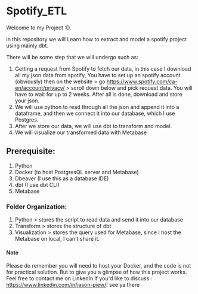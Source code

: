 # Spotify_ETL
Welcome to my Project :D.

in this repository we will Learn how to extract and model a spotify project using mainly dbt.

There will be some step that we will undergo such as:
1. Getting a request from Spotify to fetch our data, in this case I download all my json data from spotify, You have to set up an spotify account (obviously) then on the website > go https://www.spotify.com/ca-en/account/privacy/ > scroll down below and pick request data. You will have to wait for up to 2 weeks. After all is done, download and store your json.
2. We will use python to read through all the json and append it into a dataframe, and then we connect it into our database, which I use Postgres.
3. After we store our data, we will use dbt to transform and model.
4. We will visualize our transformed data with Metabase

## Prerequisite:
1. Python
2. Docker (to host PostgresQL server and Metabase)
3. Dbeaver (I use this as a database IDE)
4. dbt (I use dbt CLI)
5. Metabase

### Folder Organization:
1. Python > stores the script to read data and send it into our database
2. Transform > stores the structure of dbt
3. Visualization > stores the query used for Metabase, since I host the Metabase on local, I can't share it.

#### Note
Please do remember you will need to host your Docker, and the code is not for practical solution. But to give you a glimpse of how this project works. Feel free to contact me on LinkedIn if you'd like to discuss : https://www.linkedin.com/in/jason-piew/! see ya there
